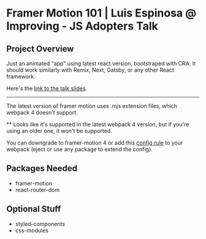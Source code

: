 # Framer Motion 101 | Luis Espinosa @ Improving - JS Adopters Talk

## Project Overview

Just an animated "app" using latest react version, bootstraped with CRA. It
should work similarly with Remix, Next, Gatsby, or any other React framework.

Here's the
[link to the talk slides](https://improving-my.sharepoint.com/:p:/p/luis_aguilar/EYqO2-kzBbFBiTKX774iVqIBjWt9KFoilRBWIffITJp54g?e=AgqiyA).

---

The latest version of framer motion uses .mjs extension files, which webpack 4
doesn't support.

\*\* Looks like it's supported in the latest webpack 4 version, but if you're
using an older one, it won't be supported.

You can downgrade to framer-motion 4 or add this
[config rule](https://github.com/formatjs/formatjs/issues/1395#issuecomment-518823361)
to your webpack (eject or use any package to extend the config).

## Packages Needed

- framer-motion
- react-router-dom

## Optional Stuff

- styled-components
- css-modules

